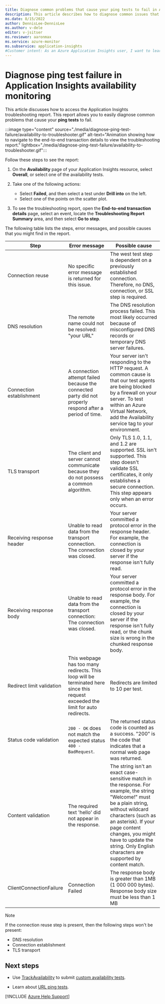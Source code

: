 ```yaml
--- 
title: Diagnose common problems that cause your ping tests to fail in Application Insights availability monitoring
description: This article describes how to diagnose common issues that cause ping tests to fail in Application Insights availability monitoring.
ms.date: 8/15/2022
author: DennisLee-DennisLee
ms.author: v-dele
editor: v-jsitser
ms.reviewer: aaronmax
ms.service: azure-monitor
ms.subservice: application-insights
#Customer intent: As an Azure Application Insights user, I want to learn how to determine what's causing my ping tests to fail in Application Insights availability monitoring so that I can effectively monitor Azure applications.
---
```


# Diagnose ping test failure in Application Insights availability monitoring

This article discusses how to access the Application Insights troubleshooting report. This report allows you to easily diagnose common problems that cause your **ping tests** to fail.  

:::image type="content" source="./media/diagnose-ping-test-failure/availability-to-troubleshooter.gif" alt-text="Animation showing how to navigate to the end-to-end transaction details to view the troubleshooting report." lightbox="./media/diagnose-ping-test-failure/availability-to-troubleshooter.gif":::

Follow these steps to see the report:

1. On the **Availability** page of your Application Insights resource, select **Overall**, or select one of the availability tests.

2. Take one of the following actions:

   - Select **Failed**, and then select a test under **Drill into** on the left.
   - Select one of the points on the scatter plot.

3. To see the troubleshooting report, open the **End-to-end transaction details** page, select an event, locate the **Troubleshooting Report Summary** area, and then select **Go to step**.

The following table lists the steps, error messages, and possible causes that you might find in the report.

|Step | Error message | Possible cause |
|-----|---------------|----------------|
| Connection reuse | No specific error message is returned for this issue. | The west test step is dependent on a previously established connection. Therefore, no DNS, connection, or SSL step is required. |
| DNS resolution | The remote name could not be resolved: "your URL" | The DNS resolution process failed. This most likely occurred because of misconfigured DNS records or temporary DNS server failures. |
| Connection establishment | A connection attempt failed because the connected party did not properly respond after a period of time. | Your server isn't responding to the HTTP request. A common cause is that our test agents are being blocked by a firewall on your server. To test within an Azure Virtual Network, add the Availability service tag to your environment.|
| TLS transport  | The client and server cannot communicate because they do not possess a common algorithm.| Only TLS 1.0, 1.1, and 1.2 are supported. SSL isn't supported. This step doesn't validate SSL certificates, it only establishes a secure connection. This step appears only when an error occurs. |
| Receiving response header | Unable to read data from the transport connection. The connection was closed. | Your server committed a protocol error in the response header. For example, the connection is closed by your server if the response isn't fully read. |
| Receiving response body | Unable to read data from the transport connection: The connection was closed. | Your server committed a protocol error in the response body. For example, the connection is closed by your server if the response isn't fully read, or the chunk size is wrong in the chunked response body. |
| Redirect limit validation | This webpage has too many redirects. This loop will be terminated here since this request exceeded the limit for auto redirects. | Redirects are limited to 10 per test. |
| Status code validation | `200 - OK` does not match the expected status `400 - BadRequest`. | The returned status code is counted as a success. "200" is the code that indicates that a normal web page was returned. |
| Content validation | The required text 'hello' did not appear in the response. | The string isn't an exact case-sensitive match in the response. For example, the string "Welcome!" must be a plain string, without wildcard characters (such as an asterisk). If your page content changes, you might have to update the string. Only English characters are supported by content match. |
| ClientConnectionFailure | Connection Failed | The response body is greater than 1MB (1 000 000 bytes).  Response body size must be less than 1 MB |

> [!NOTE]
> If the connection reuse step is present, then the following steps won't be present:
>
> * DNS resolution
> * Connection establishment
> * TLS transport

## Next steps

* Use [TrackAvailability](xref:Microsoft.ApplicationInsights.TelemetryClient.TrackAvailability%2A) to submit [custom availability tests](/azure/azure-monitor/app/availability-azure-functions).

* Learn about [URL ping tests](/azure/azure-monitor/app/monitor-web-app-availability).

[!INCLUDE [Azure Help Support](../../../includes/azure-help-support.md)]
